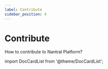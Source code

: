 ```yaml
---
label: Contribute
sidebar_position: 4
---
```


# Contribute

How to contribute to Nantral Platform?

import DocCardList from '@theme/DocCardList';

<DocCardList />
